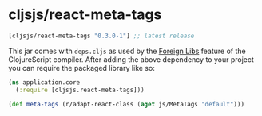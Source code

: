 # cljsjs/react-meta-tags

[](dependency)
```clojure
[cljsjs/react-meta-tags "0.3.0-1"] ;; latest release
```
[](/dependency)

This jar comes with `deps.cljs` as used by the [Foreign Libs][flibs] feature
of the ClojureScript compiler. After adding the above dependency to your project
you can require the packaged library like so:

```clojure
(ns application.core
  (:require [cljsjs.react-meta-tags]))

(def meta-tags (r/adapt-react-class (aget js/MetaTags "default")))
```

[flibs]: https://github.com/clojure/clojurescript/wiki/Packaging-Foreign-Dependencies
